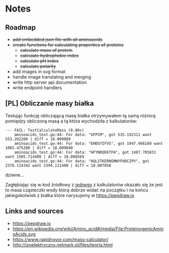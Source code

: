 # Notes

## Roadmap

- ~~add embedded json file with all aminoacids~~
- ~~create functions for calculating properties of proteins~~
	- ~~calculate mass of protein~~
	- ~~calculate hydrophobic index~~
	- ~~calculate pH index~~
	- ~~calculate polarity~~
- add images in svg format
- handle image translating and merging
- write http server api documentation
- write endpoint handlers

## [PL] Obliczanie masy białka

Testując funkcję obliczającą masę białka otrzymywałem tą samą różnicę pomiędzy obliczoną masą a tą która wychodziła z kalkulatorów:
```
--- FAIL: TestCalculateMass (0.00s)
    aminoacids_test.go:44: For data: "GFPCM", got 535.192311 want 553.202200 | diff = 18.009889
    aminoacids_test.go:44: For data: "EHDGYIFVS", got 1047.466160 want 1065.475200 | diff = 18.009040
    aminoacids_test.go:44: For data: "HFYNRQEKTFH", got 1487.705831 want 1505.714400 | diff = 18.008569
    aminoacids_test.go:44: For data: "AQLSTKERNGMWYFHDCIPV", got 2376.114342 want 2394.121400 | diff = 18.007058
```
dziwne...

Zagłębiając się w kod źródłowy z [jednego](https://www.rapidnovor.com/mass-calculator/) z kalkulatorów okazało się że jest to masa cząsteczki wody którą dobrze widać na początku i na końcu jakiegokolwiek z białka które narysujemy w <https://pepdraw.io>

## Links and sources

- <https://pepdraw.io>
- <https://en.wikipedia.org/wiki/Amino_acid#/media/File:ProteinogenicAminoAcids.svg>
- <https://www.rapidnovor.com/mass-calculator/>
- <http://izoelektryczny.netmark.pl/files/teoria.html>
